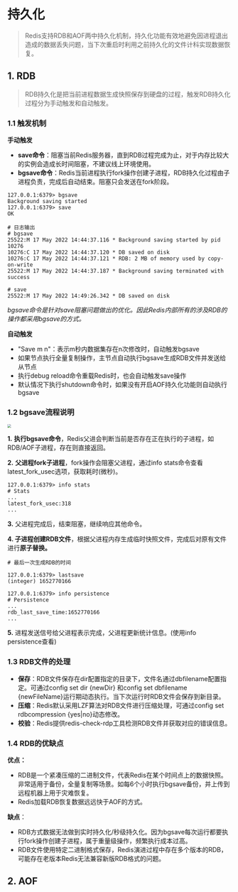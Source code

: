 # 持久化

> Redis支持RDB和AOF两中持久化机制，持久化功能有效地避免因进程退出造成的数据丢失问题，当下次重启时利用之前持久化的文件计科实现数据恢复。

## 1. RDB

> RDB持久化是把当前进程数据生成快照保存到硬盘的过程，触发RDB持久化过程分为手动触发和自动触发。

### 1.1 触发机制

**手动触发**

* **save命令**：阻塞当前Redis服务器，直到RDB过程完成为止，对于内存比较大的实例会造成长时间阻塞，不建议线上环境使用。
* **bgsave命令**：Redis当前进程执行fork操作创建子进程，RDB持久化过程由子进程负责，完成后自动结束。阻塞只会发送在fork阶段。

```shell
127.0.0.1:6379> bgsave
Background saving started
127.0.0.1:6379> save
OK

# 日志输出
# bgsave
25522:M 17 May 2022 14:44:37.116 * Background saving started by pid 10276
10276:C 17 May 2022 14:44:37.120 * DB saved on disk
10276:C 17 May 2022 14:44:37.121 * RDB: 2 MB of memory used by copy-on-write
25522:M 17 May 2022 14:44:37.187 * Background saving terminated with success

# save
25522:M 17 May 2022 14:49:26.342 * DB saved on disk
```

*bgsave命令是针对save阻塞问题做出的优化。因此Redis内部所有的涉及RDB的操作都采用bgsave的方式。*

**自动触发**

* "Save m n"：表示m秒内数据集存在n次修改时，自动触发bgsave
* 如果节点执行全量复制操作，主节点自动执行bgsave生成RDB文件并发送给从节点
* 执行debug reload命令重载Redis时，也会自动触发save操作
* 默认情况下执行shutdown命令时，如果没有开启AOF持久化功能则自动执行bgsave

### 1.2 bgsave流程说明

<img src="https://mynotes-1252832980.cos.ap-shanghai.myqcloud.com/20220517150743.png" style="zoom:50%;" />

**1.** **执行bgsave命令**，Redis父进会判断当前是否存在正在执行的子进程，如RDB/AOF子进程，存在则直接返回。

**2.** **父进程fork子进程**，fork操作会阻塞父进程，通过info stats命令查看latest_fork_usec选项，获取耗时(微秒)。

```shell
127.0.0.1:6379> info stats
# Stats
...
latest_fork_usec:318
...
```

**3.** 父进程完成后，结束阻塞，继续响应其他命令。

**4. 子进程创建RDB文件**，根据父进程内存生成临时快照文件，完成后对原有文件进行**原子替换。**

```shell
# 最后一次生成RDB的时间

127.0.0.1:6379> lastsave
(integer) 1652770166

127.0.0.1:6379> info persistence
# Persistence
...
rdb_last_save_time:1652770166
...
```

**5.** 进程发送信号给父进程表示完成，父进程更新统计信息。(使用info persistence查看)

### 1.3 RDB文件的处理

* **保存**：RDB文件保存在dir配置指定的目录下，文件名通过dbfilename配置指定。可通过config set dir {newDir} 和config set dbfilename {newFileName}运行期动态执行。当下次运行时RDB文件会保存到新目录。
* **压缩**：Redis默认采用LZF算法对RDB文件进行压缩处理，可通过config set rdbcompression {yes|no}动态修改。
* **校验**：Redis提供redis-check-rdp工具检测RDB文件并获取对应的错误信息。

### 1.4 RDB的优缺点

**优点：**

* RDB是一个紧凑压缩的二进制文件，代表Redis在某个时间点上的数据快照。非常适用于备份，全量复制等场景。如每6个小时执行bgsave备份，并上传到远程机器上用于灾难恢复。
* Redis加载RDB恢复数据远远快于AOF的方式。

**缺点**：

* RDB方式数据无法做到实时持久化/秒级持久化。因为bgsave每次运行都要执行fork操作创建子进程，属于重量级操作，频繁执行成本过高。
* RDB文件使用特定二进制格式保存，Redis演进过程中存在多个版本的RDB，可能存在老版本Redis无法兼容新版RDB格式的问题。

## 2. AOF

